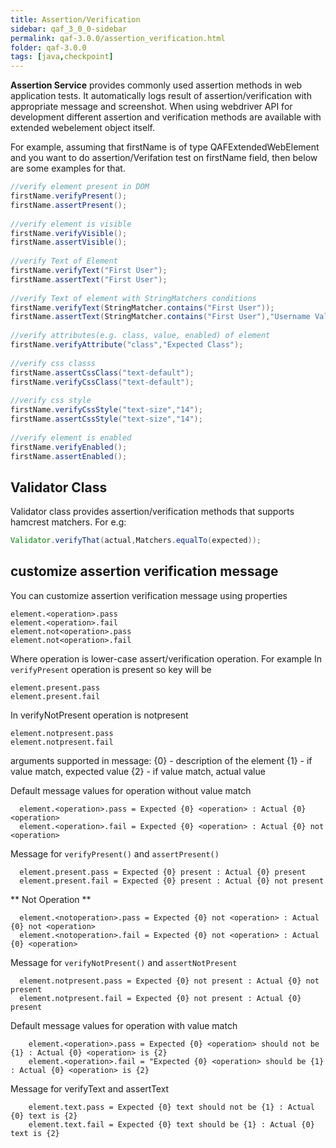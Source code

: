 ```yaml
---
title: Assertion/Verification
sidebar: qaf_3_0_0-sidebar
permalink: qaf-3.0.0/assertion_verification.html
folder: qaf-3.0.0
tags: [java,checkpoint]
---
```


**Assertion Service** provides commonly used assertion methods in web application tests. It automatically logs result of assertion/verification with appropriate message and screenshot. When using webdriver API for development different assertion and verification methods are available with extended webelement object itself.

For example, assuming that firstName is of type QAFExtendedWebElement and you want to do assertion/Verifation test on firstName field, then below are some examples for that.

```java
//verify element present in DOM
firstName.verifyPresent();
firstName.assertPresent();
  
//verify element is visible
firstName.verifyVisible();
firstName.assertVisible();
  
//verify Text of Element
firstName.verifyText("First User");
firstName.assertText("First User");
  
//verify Text of element with StringMatchers conditions
firstName.verifyText(StringMatcher.contains("First User"));
firstName.assertText(StringMatcher.contains("First User"),"Username Validation");
  
//verify attributes(e.g. class, value, enabled) of element
firstName.verifyAttribute("class","Expected Class");
  
//verify css classs
firstName.assertCssClass("text-default");
firstName.verifyCssClass("text-default");
  
//verify css style
firstName.verifyCssStyle("text-size","14");
firstName.assertCssStyle("text-size","14");
  
//verify element is enabled
firstName.verifyEnabled();
firstName.assertEnabled();
```

## Validator Class

Validator class provides assertion/verification methods that supports hamcrest matchers.
For e.g:

```java
Validator.verifyThat(actual,Matchers.equalTo(expected));
```

## customize assertion verification message

You can customize assertion verification message using properties

```
element.<operation>.pass
element.<operation>.fail
element.not<operation>.pass
element.not<operation>.fail

```
Where operation is lower-case assert/verification operation. For example
In `verifyPresent` operation is present so key will be

```
element.present.pass
element.present.fail
```

In verifyNotPresent operation is  notpresent

```
element.notpresent.pass
element.notpresent.fail
```
arguments supported in message:
	{0} - description of the element
	{1} - if value match, expected value
	{2} - if value match, actual value

Default message values for operation without value match

```
  element.<operation>.pass = Expected {0} <operation> : Actual {0} <operation>
  element.<operation>.fail = Expected {0} <operation> : Actual {0} not <operation>
```

Message for `verifyPresent()` and `assertPresent()`

```
  element.present.pass = Expected {0} present : Actual {0} present
  element.present.fail = Expected {0} present : Actual {0} not present
```

** Not Operation **

```
  element.<notoperation>.pass = Expected {0} not <operation> : Actual {0} not <operation>
  element.<notoperation>.fail = Expected {0} not <operation> : Actual {0} <operation>
```

Message for `verifyNotPresent()` and `assertNotPresent`

```
  element.notpresent.pass = Expected {0} not present : Actual {0} not present
  element.notpresent.fail = Expected {0} not present : Actual {0} present
```


Default message values for operation with value match

```
	element.<operation>.pass = Expected {0} <operation> should not be {1} : Actual {0} <operation> is {2}
	element.<operation>.fail = "Expected {0} <operation> should be {1} : Actual {0} <operation> is {2}
```
Message for verifyText and assertText

```
	element.text.pass = Expected {0} text should not be {1} : Actual {0} text is {2}
	element.text.fail = Expected {0} text should be {1} : Actual {0} text is {2}
```